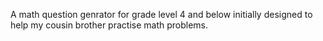 A math question genrator for grade level 4 and below initially designed to help my cousin brother practise math problems.
